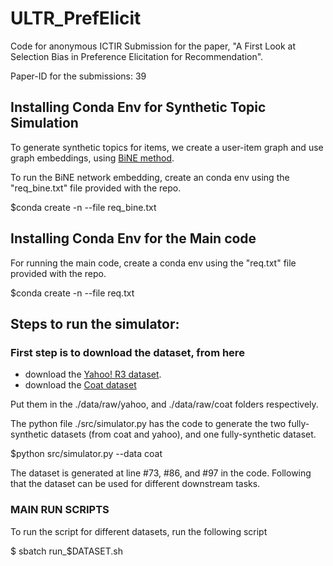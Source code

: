 ULTR_PrefElicit
==============================

Code for anonymous ICTIR Submission for the paper, "A First Look at Selection Bias in Preference Elicitation for Recommendation". 

Paper-ID for the submissions: 39

## Installing Conda Env for Synthetic Topic Simulation
To generate synthetic topics for items, we create a user-item graph and use graph embeddings, using [BiNE method](http://staff.ustc.edu.cn/~hexn/papers/sigir18-bipartiteNE.pdf). 

To run the BiNE network embedding, create an conda env using the "req_bine.txt" file provided with the repo.

$conda create -n <environment-name> --file req_bine.txt

## Installing Conda Env for the Main code
For running the main code, create a conda env using the "req.txt" file provided with the repo. 

$conda create -n <environment-name> --file req.txt
## Steps to run the simulator:

### First step is to download the dataset, from here
- download the [Yahoo! R3 dataset](https://webscope.sandbox.yahoo.com/catalog.php?datatype=r). 
- download the [Coat dataset](https://www.cs.cornell.edu/~schnabts/mnar/)
  
Put them in the ./data/raw/yahoo, and ./data/raw/coat folders respectively.

The python file ./src/simulator.py has the code to generate the two fully-synthetic datasets (from coat and yahoo), and one fully-synthetic dataset.

$python src/simulator.py --data coat

The dataset is generated at line #73, #86, and #97 in the code. Following that the dataset can be used for different downstream tasks. 

### MAIN RUN SCRIPTS

To run the script for different datasets, run the following script

$ sbatch run_$DATASET.sh